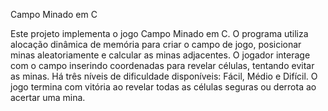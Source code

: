 Campo Minado em C

Este projeto implementa o jogo Campo Minado em C. O programa utiliza alocação dinâmica de memória para criar o campo de jogo, posicionar minas aleatoriamente e calcular as minas adjacentes. O jogador interage com o campo inserindo coordenadas para revelar células, tentando evitar as minas. Há três níveis de dificuldade disponíveis: Fácil, Médio e Difícil. O jogo termina com vitória ao revelar todas as células seguras ou derrota ao acertar uma mina.
